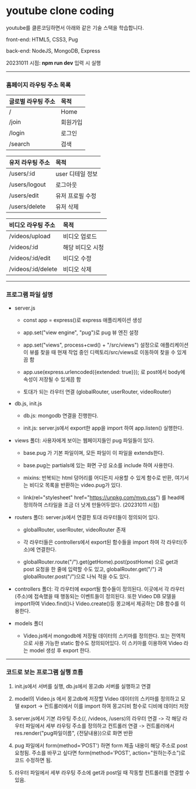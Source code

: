 # youtube clone coding

youtube를 클론코딩하면서 아래와 같은 기술 스택을 학습합니다.

front-end: HTML5, CSS3, Pug

back-end: NodeJS, MongoDB, Express

20231011 시점: **npm run dev** 입력 시 실행

---
### 홈페이지 라우팅 주소 목록
|글로벌 라우팅 주소|목적|
|:----------|:---|
|/|Home|
|/join|회원가입|
|/login|로그인|
|/search|검색|

|유저 라우팅 주소|목적|
|:---------------|:---|
|/users/:id|user 디테일 정보|
|/users/logout|로그아웃|
|/users/edit|유저 프로필 수정|
|/users/delete|유저 삭제|

|비디오 라우팅 주소|목적|
|:----------------|:---|
|/videos/upload|비디오 업로드|
|/videos/:id|해당 비디오 시청|
|/videos/:id/edit|비디오 수정|
|/videos/:id/delete|비디오 삭제|

---
### 프로그램 파일 설명

* server.js

    * const app = express()로 express 애플리케이션 생성
        
    * app.set("view engine", "pug")로 pug 뷰 엔진 설정
        
    * app.set("views", process+cwd() + "/src/views") 설정으로 애플리케이션이 뷰를 찾을 때 현재 작업 중인 디렉토리/src/views로 이동하여 찾을 수 있게끔 함
        
    * app.use(express.urlencoded({extended: true}}); 로 post에서 body에 속성이 저장될 수 있게끔 함
        
    * 토대가 되는 라우터 연결 (globalRouter, userRouter, videoRouter)

* db.js, init.js

    * db.js: mongodb 연결을 진행한다.

    * init.js: server.js에서 export한 app을 import 하여 app.listen() 실행한다.


* views 폴더: 사용자에게 보이는 웹페이지들인 pug 파일들이 있다.
  
    * base.pug 가 기본 파일이며, 모든 파일이 이 파일을 extends한다.
      
    * base.pug는 partials에 있는 화면 구성 요소를 include 하여 사용한다.

    * mixins: 반복되는 html 덩어리를 어디든지 사용할 수 있게 함수로 반환, 여기서는 비디오 목록을 반환하는 video.pug가 있다.
 
    * link(rel="stylesheet" href="https://unpkg.com/mvp.css") 를 head에 정의하여 스타일을 조금 더 낫게 만들어두었다. (20231011 시점)


* routers 폴더: server.js에서 연결한 토대 라우터들이 정의되어 있다.
  
    * globalRouter, userRouter, videoRouter 존재
 
    * 각 라우터들은 controllers에서 export된 함수들을 import 하여 각 라우터(주소)에 연결한다.
 
    * globalRouter.route("/").get(getHome).post(postHome) 으로 get과 post 요청을 한 줄에 입력할 수도 있고, globalRouter.get("/") 과 globalRouter.post("/")으로 나눠 적을 수도 있다.
 

* controllers 폴더: 각 라우터에 export될 함수들이 정의된다. 이곳에서 각 라우터(주소)에 접속했을 때 행동되는 이벤트들이 정의된다. 또한 Video DB 모델을 import하여 Video.find()나 Video.create()등 몽고에서 제공하는 DB 함수를 이용한다.


* models 폴더

    * Video.js에서 mongodb에 저장될 데이터의 스키마를 정의한다. 또는 전역적으로 사용 가능한 static 함수도 정의되어있다. 이 스키마를 이용하여 Video 라는 model 생성 후 export 한다.

---
### 코드로 보는 프로그램 실행 흐름

1) init.js에서 서버를 실행, db.js에서 몽고db 서버를 실행하고 연결

2) model의 Video.js 에서 몽고db에 저장할 Video 데이터의 스키마를 정의하고 모델 export -> 컨트롤러에서 이를 import 하여 몽고디비 함수로 디비에 데이터 저장

3) server.js에서 기본 라우팅 주소(/, /videos, /users)의 라우터 연결 -> 각 해당 라우터 파일에서 세부 라우팅 주소를 정의하고 컨트롤러 연결 -> 컨트롤러에서 res.render("pug파일이름", {전달내용})으로 화면 반환

4) pug 파일에서 form(method='POST') 하면 form 제출 내용이 해당 주소로 post 요청됨. 주소를 바꾸고 싶다면 form(method='POST', action="원하는주소")로 코드 수정하면 됨.

5) 라우터 파일에서 세부 라우팅 주소에 get과 post일 때 작동할 컨트롤러를 연결할 수 있음. 
